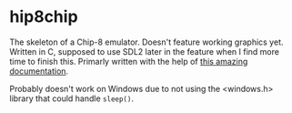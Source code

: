 # hip8chip
The skeleton of a Chip-8 emulator. Doesn't feature working graphics yet.
Written in C, supposed to use SDL2 later in the feature when I find more time to finish this. 
Primarly written with the help of [this amazing documentation].

Probably doesn't work on Windows due to not using the <windows.h> library that could handle `sleep()`.

[this amazing documentation]: http://devernay.free.fr/hacks/chip8/C8TECH10.HTM
